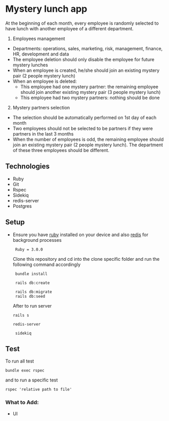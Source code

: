 # Mystery lunch app

At the beginning of each month, every employee is randomly selected to have lunch with another employee of a different department.

1. Employees management
  -  Departments: operations, sales, marketing, risk, management, finance, HR, development and data
  -  The employee deletion should only disable the employee for future mystery lunches
  - When an employee is created, he/she should join an existing mystery pair (2 people mystery lunch)
  -  When an employee is deleted:
      -  This employee had one mystery partner: the remaining employee should join
      another existing mystery pair (3 people mystery lunch)
      - This employee had two mystery partners: nothing should be done

2. Mystery partners selection
  - The selection should be automatically performed on 1st day of each month
  - Two employees should not be selected to be partners if they were partners in the last 3 months
  - When the number of employees is odd, the remaining employee should join an existing mystery pair (2 people mystery lunch). The department of these three employees should be different.

## Technologies
  * Ruby
  * Git
  * Rspec
  * Sidekiq
  * redis-server
  * Postgres

## Setup
- Ensure you have [ruby](https://rvm.io/rvm/install) installed on your device and also [redis](https://phoenixnap.com/kb/install-redis-on-mac) for background processes

  ```
   Ruby = 3.0.0
  ```

  Clone this repository and cd into the clone specific folder and run the following command 
  accordingly

  ```
   bundle install
  ```

  ```
   rails db:create 
  ```

  ```
   rails db:migrate
   rails db:seed
  ```

  After to run server

  ```
  rails s
  ```

  ```
  redis-server
  ```

  ```
   sidekiq
  ```

## Test 
To run all test
```
bundle exec rspec 
```

and to run a specific test 
 ```
 rspec 'relative path to file'
 ```

### What to Add:

- UI
